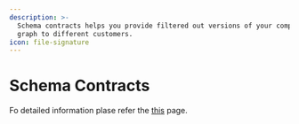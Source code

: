```yaml
---
description: >-
  Schema contracts helps you provide filtered out versions of your composed
  graph to different customers.
icon: file-signature
---
```


# Schema Contracts

Fo detailed information plase refer the [this](../../concepts/schema-contracts.md) page.
